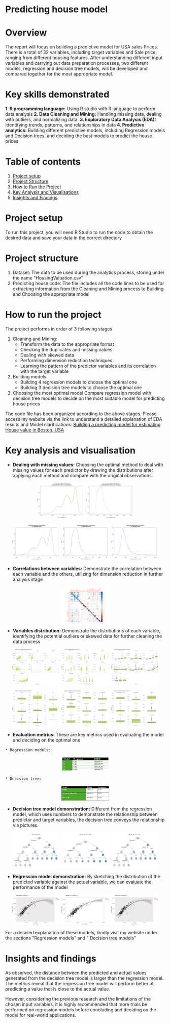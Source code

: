 # Predicting house model
# Overview
The report will focus on building a predictive model for USA sales Prices. There is a total of 32 variables, including target variables and Sale price, ranging from different housing features. After understanding different input variables and carrying out data preparation processes, two different models, regression and decision tree models, will be developed and compared together for the most appropriate model.

# Key skills demonstrated
**1. R programming language:** Using R studio with R language to perform data analysis
**2. Data Cleaning and Mining:** Handling missing data, dealing with outliers, and normalizing data. 
**3. Exploratory Data Analysis (EDA):** Identifying trends, patterns, and relationships in data
**4. Predictive analytics:** Building different predictive models, including Regression models and Decision trees, and deciding the best models to predict the house prices

# Table of contents
1. [Project setup](#project-setup)
2. [Project Structure](#project-structure)
3. [How to Run the Project](#how-to-run-the-project)
4. [Key Analysis and Visualisations](#key-analysis-and-visualisation)
5. [Insights and Findings](#insights-and-findings)

# Project setup
To run this project, you will need R Studio to run the code to obtain the desired data and save your data in the correct directory 

# Project structure
1. Dataset: The data to be used during the analytics process, storing under the name "HousingValuation.csv"
2. Predicting house code: The file includes all the code lines to be used for extracting information from the Cleaning and Mining process to Building and Choosing the appropriate model

# How to run the project 
The project performs in order of 3 following stages
1. Cleaning and Mining:
   * Transform the data to the appropriate format
   * Checking the duplicates and missing values
   * Dealing with skewed data
   * Performing dimension reduction techniques
   * Learning the pattern of the predictor variables and its correlation with the target variable
2. Building models
   * Building 4 regression models to choose the optimal one
   * Building 3 decision tree models to choose the optimal one
3. Choosing the most optimal model
   Compare regression model with decision tree models to decide on the most suitable model for predicting house prices

The code file has been organized according to the above stages. Please access my website via the link to understand a detailed explanation of EDA results and Model clarifications: [Building a predicting model for estimating House value in Boston, USA](https://nrena1997.wixsite.com/analyst-porfolio/post/building-a-predicting-model-for-estimating-house-value-in-boston-usa)

# Key analysis and visualisation
* **Dealing with missing values:** Choosing the optimal method to deal with missing values for each predictor by drawing the distributions after applying each method and compare with the original observations.
<p align="center">
  <img src= "https://github.com/RenaNguyen1997/image/blob/main/Predicting_house/Q4_Yearbuilt.png" width=30% height=40%> 
  <img src= "https://github.com/RenaNguyen1997/image/blob/main/Predicting_house/Q4_livingarea.png" width=30% height=40%>  
</p>
<p align="center">
  <img src= "https://github.com/RenaNguyen1997/image/blob/main/Predicting_house/Q4_yearbuilt_delete.png" width=30% height=40%>
  <img src= "https://github.com/RenaNguyen1997/image/blob/main/Predicting_house/Q4_livingarea_delete.png" width=30% height=40%>
  <img src= "https://github.com/RenaNguyen1997/image/blob/main/Predicting_house/Q4_saleprice.png" width=30% height=40%>
</p>

* **Correlations between variables:** Demonstrate the correlation between each variable and the others, utilizing for dimension reduction in further analysis stage
<p align="center">
  <img src= "https://github.com/RenaNguyen1997/image/blob/main/Predicting_house/Q5_correlation.png" width=30% height=40%> 
</p>

* **Variables distribution:** Demonstrate the distributions of each variable, identifying the potential outliers or skewed data for further cleaning the data process
<p align="center">
  <img src= "https://github.com/RenaNguyen1997/image/blob/main/Predicting_house/Q5_continousdistribution.png" width=30% height=40%> 
  <img src= "https://github.com/RenaNguyen1997/image/blob/main/Predicting_house/Q5_discretedistribution.png" width=30% height=40%>  
  <img src= "https://github.com/RenaNguyen1997/image/blob/main/Predicting_house/Q5_ordinal.png" width=30% height=40%>
</p>
<p align="center">
  <img src= "https://github.com/RenaNguyen1997/image/blob/main/Predicting_house/Q5_nominal1.png" width=30% height=40%>
  <img src= "https://github.com/RenaNguyen1997/image/blob/main/Predicting_house/Q5_nominal2.png" width=30% height=40%>
  <img src= "https://github.com/RenaNguyen1997/image/blob/main/Predicting_house/Q5_nominal3.png" width=30% height=40%>
</p>

* **Evaluation metrics:** These are key metrics used in evaluating the model and deciding on the optimal one
</p>

    * Regression models:
<p align="center">
  <img src= "https://github.com/RenaNguyen1997/image/blob/main/Predicting_house/Regression_model_comparison.png" width=30% height=40%>
</p>

    * Decision tree:
<p align="center">
  <img src= "https://github.com/RenaNguyen1997/image/blob/main/Predicting_house/Decisiontree_comparison.png" width=30% height=40%>
</p>

* **Decision tree model demonstration:** Different from the regression model, which uses numbers to demonstrate the relationship between predictor and target variables, the decision tree conveys the relationship via pictures.
<p align="center">
  <img src= "https://github.com/RenaNguyen1997/image/blob/main/Predicting_house/PartC_Decisiontree_initial.png" width=30% height=40%>
  <img src= "https://github.com/RenaNguyen1997/image/blob/main/Predicting_house/PartC_Decisiontree_increaseCP.png" width=30% height=40%>
  <img src= "https://github.com/RenaNguyen1997/image/blob/main/Predicting_house/PartC_Decisiontree_decreseCP.png" width=30% height=40%>
</p>

* **Regression model demonstration:** By sketching the distribution of the predicted variable against the actual variable, we can evaluate the performance of the model
<p align="center">
  <img src= "https://github.com/RenaNguyen1997/image/blob/main/Predicting_house/PartC_Regressionmodel_1.png" width=30% height=40%>
  <img src= "https://github.com/RenaNguyen1997/image/blob/main/Predicting_house/PartC_Regressionmodel_2.png" width=30% height=40%>
  <img src= "https://github.com/RenaNguyen1997/image/blob/main/Predicting_house/PartC_Regressionmodel_3.png" width=30% height=40%>
</p>
 
For a detailed explanation of these models, kindly visit my website under the sections "Regression models" and " Decision tree models"

# Insights and findings
As observed, the distance between the predicted and actual values generated from the decision tree model is larger than the regression model. The metrics reveal that the regression tree model will perform better at predicting a value that is close to the actual value.

However, considering the previous research and the limitations of the chosen input variables, it is highly recommended that more trials be performed on regression models before concluding and deciding on the model for real-world applications.
